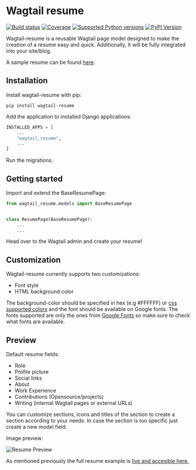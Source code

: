 # Wagtail resume

[![Build status](https://gitlab.com/hodovicadin/wagtail-resume/badges/master/pipeline.svg)](https://gitlab.com/hodovicadin/wagtail-resume/commits/master)
[![Coverage](https://gitlab.com/hodovicadin/wagtail-resume/badges/master/coverage.svg)](https://gitlab.com/hodovicadin/wagtail-resume/commits/master)
[![Supported Python versions](https://img.shields.io/pypi/pyversions/wagtail-resume.svg)](https://pypi.org/project/wagtail-resume/)
[![PyPI Version](https://img.shields.io/pypi/v/wagtail-resume.svg?style=flat)](https://pypi.org/project/wagtail-resume/)

Wagtail-resume is a reusable Wagtail page model designed to make the creation of a resume easy and quick. Additionally, it will be fully integrated into your site/blog.

A sample resume can be found [here](https://hodovi.cc/wagtail-resume-sample).

## Installation

Install wagtail-resume with pip:

`pip install wagtail-resume`

Add the application to installed Django applications:

```py
INSTALLED_APPS = [
    ...
    "wagtail_resume",
    ...
]
```

Run the migrations.

## Getting started

Import and extend the BaseResumePage:

```python
from wagtail_resume.models import BaseResumePage


class ResumePage(BaseResumePage):
    ...
    ...
```

Head over to the Wagtail admin and create your resume!

## Customization

Wagtail-resume currently supports two customizations:

- Font style
- HTML background color

The background-color should be specified in hex (e.g #FFFFFF) or [css supported colors](https://www.w3schools.com/cssref/css_colors.asp) and the font should be available on Google fonts. The fonts supported are only the ones from [Google Fonts](https://fonts.google.com/) so make sure to check what fonts are available.

## Preview

Default resume fields:

- Role
- Profile picture
- Social links
- About
- Work Experience
- Contributions (Opensource/projects)
- Writing (internal Wagtail pages or external URLs)

You can customize sections, icons and titles of the section to create a section according to your needs. In case the section is too specific just create a new model field.

Image preview:

![Resume Preview](https://i.imgur.com/b0TxeGe.png)

As mentioned previously the full resume example is [live and accesible here.](https://hodovi.cc/wagtail-resume-sample)

